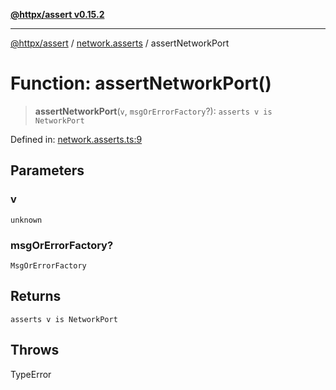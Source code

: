 [**@httpx/assert v0.15.2**](../../README.md)

***

[@httpx/assert](../../README.md) / [network.asserts](../README.md) / assertNetworkPort

# Function: assertNetworkPort()

> **assertNetworkPort**(`v`, `msgOrErrorFactory`?): `asserts v is NetworkPort`

Defined in: [network.asserts.ts:9](https://github.com/belgattitude/httpx/blob/d975bb2c60098569db690fb567053dfa3514ae29/packages/assert/src/network.asserts.ts#L9)

## Parameters

### v

`unknown`

### msgOrErrorFactory?

`MsgOrErrorFactory`

## Returns

`asserts v is NetworkPort`

## Throws

TypeError
